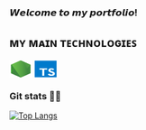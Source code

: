 ### 𝙒𝙚𝙡𝙘𝙤𝙢𝙚 𝙩𝙤 𝙢𝙮 𝙥𝙤𝙧𝙩𝙛𝙤𝙡𝙞𝙤! 


## ᴍʏ ᴍᴀɪɴ ᴛᴇᴄʜɴᴏʟᴏɢɪᴇꜱ
<img align="center" alt="fip-CSS" height="30" width="40" src="https://raw.githubusercontent.com/devicons/devicon/master/icons/nodejs/nodejs-original.svg">
<img align="center" alt="fip-Ts" height="30" width="40" src="https://raw.githubusercontent.com/devicons/devicon/master/icons/typescript/typescript-plain.svg">



### Git stats 🧑‍💻
[![Top Langs](https://github-readme-stats.vercel.app/api/top-langs/?username=bnhelel&hide_progress=true)](https://github.com/bnhelel/github-readme-stats)
